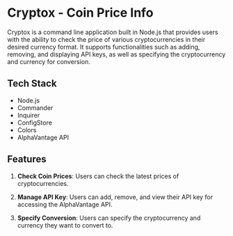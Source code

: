 # Cryptox - Coin Price Info

Cryptox is a command line application built in Node.js that provides users with the ability to check the price of various cryptocurrencies in their desired currency format. It supports functionalities such as adding, removing, and displaying API keys, as well as specifying the cryptocurrency and currency for conversion.

## Tech Stack
- Node.js
- Commander
- Inquirer
- ConfigStore
- Colors
- AlphaVantage API

## Features

1. **Check Coin Prices**: Users can check the latest prices of cryptocurrencies.

2. **Manage API Key**: Users can add, remove, and view their API key for accessing the AlphaVantage API.

3. **Specify Conversion**: Users can specify the cryptocurrency and currency they want to convert to.
